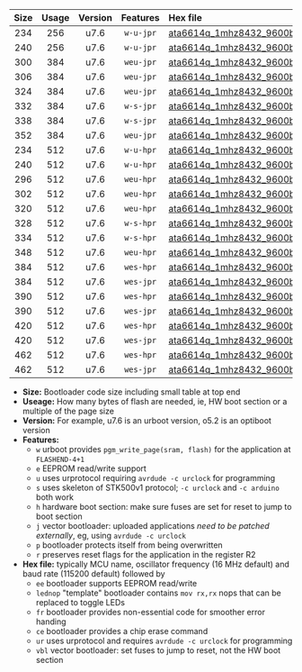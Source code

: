 |Size|Usage|Version|Features|Hex file|
|:-:|:-:|:-:|:-:|:--|
|234|256|u7.6|`w-u-jpr`|[ata6614q_1mhz8432_9600bps_ur_vbl.hex](https://raw.githubusercontent.com/stefanrueger/urboot/main/ata6614q_1mhz8432_9600bps_ur_vbl.hex)|
|240|256|u7.6|`w-u-jpr`|[ata6614q_1mhz8432_9600bps_lednop_ur_vbl.hex](https://raw.githubusercontent.com/stefanrueger/urboot/main/ata6614q_1mhz8432_9600bps_lednop_ur_vbl.hex)|
|300|384|u7.6|`weu-jpr`|[ata6614q_1mhz8432_9600bps_ee_ur_vbl.hex](https://raw.githubusercontent.com/stefanrueger/urboot/main/ata6614q_1mhz8432_9600bps_ee_ur_vbl.hex)|
|306|384|u7.6|`weu-jpr`|[ata6614q_1mhz8432_9600bps_ee_lednop_ur_vbl.hex](https://raw.githubusercontent.com/stefanrueger/urboot/main/ata6614q_1mhz8432_9600bps_ee_lednop_ur_vbl.hex)|
|324|384|u7.6|`weu-jpr`|[ata6614q_1mhz8432_9600bps_ee_lednop_fr_ur_vbl.hex](https://raw.githubusercontent.com/stefanrueger/urboot/main/ata6614q_1mhz8432_9600bps_ee_lednop_fr_ur_vbl.hex)|
|332|384|u7.6|`w-s-jpr`|[ata6614q_1mhz8432_9600bps_vbl.hex](https://raw.githubusercontent.com/stefanrueger/urboot/main/ata6614q_1mhz8432_9600bps_vbl.hex)|
|338|384|u7.6|`w-s-jpr`|[ata6614q_1mhz8432_9600bps_lednop_vbl.hex](https://raw.githubusercontent.com/stefanrueger/urboot/main/ata6614q_1mhz8432_9600bps_lednop_vbl.hex)|
|352|384|u7.6|`weu-jpr`|[ata6614q_1mhz8432_9600bps_ee_lednop_fr_ce_ur_vbl.hex](https://raw.githubusercontent.com/stefanrueger/urboot/main/ata6614q_1mhz8432_9600bps_ee_lednop_fr_ce_ur_vbl.hex)|
|234|512|u7.6|`w-u-hpr`|[ata6614q_1mhz8432_9600bps_ur.hex](https://raw.githubusercontent.com/stefanrueger/urboot/main/ata6614q_1mhz8432_9600bps_ur.hex)|
|240|512|u7.6|`w-u-hpr`|[ata6614q_1mhz8432_9600bps_lednop_ur.hex](https://raw.githubusercontent.com/stefanrueger/urboot/main/ata6614q_1mhz8432_9600bps_lednop_ur.hex)|
|296|512|u7.6|`weu-hpr`|[ata6614q_1mhz8432_9600bps_ee_ur.hex](https://raw.githubusercontent.com/stefanrueger/urboot/main/ata6614q_1mhz8432_9600bps_ee_ur.hex)|
|302|512|u7.6|`weu-hpr`|[ata6614q_1mhz8432_9600bps_ee_lednop_ur.hex](https://raw.githubusercontent.com/stefanrueger/urboot/main/ata6614q_1mhz8432_9600bps_ee_lednop_ur.hex)|
|320|512|u7.6|`weu-hpr`|[ata6614q_1mhz8432_9600bps_ee_lednop_fr_ur.hex](https://raw.githubusercontent.com/stefanrueger/urboot/main/ata6614q_1mhz8432_9600bps_ee_lednop_fr_ur.hex)|
|328|512|u7.6|`w-s-hpr`|[ata6614q_1mhz8432_9600bps.hex](https://raw.githubusercontent.com/stefanrueger/urboot/main/ata6614q_1mhz8432_9600bps.hex)|
|334|512|u7.6|`w-s-hpr`|[ata6614q_1mhz8432_9600bps_lednop.hex](https://raw.githubusercontent.com/stefanrueger/urboot/main/ata6614q_1mhz8432_9600bps_lednop.hex)|
|348|512|u7.6|`weu-hpr`|[ata6614q_1mhz8432_9600bps_ee_lednop_fr_ce_ur.hex](https://raw.githubusercontent.com/stefanrueger/urboot/main/ata6614q_1mhz8432_9600bps_ee_lednop_fr_ce_ur.hex)|
|384|512|u7.6|`wes-hpr`|[ata6614q_1mhz8432_9600bps_ee.hex](https://raw.githubusercontent.com/stefanrueger/urboot/main/ata6614q_1mhz8432_9600bps_ee.hex)|
|384|512|u7.6|`wes-jpr`|[ata6614q_1mhz8432_9600bps_ee_vbl.hex](https://raw.githubusercontent.com/stefanrueger/urboot/main/ata6614q_1mhz8432_9600bps_ee_vbl.hex)|
|390|512|u7.6|`wes-hpr`|[ata6614q_1mhz8432_9600bps_ee_lednop.hex](https://raw.githubusercontent.com/stefanrueger/urboot/main/ata6614q_1mhz8432_9600bps_ee_lednop.hex)|
|390|512|u7.6|`wes-jpr`|[ata6614q_1mhz8432_9600bps_ee_lednop_vbl.hex](https://raw.githubusercontent.com/stefanrueger/urboot/main/ata6614q_1mhz8432_9600bps_ee_lednop_vbl.hex)|
|420|512|u7.6|`wes-hpr`|[ata6614q_1mhz8432_9600bps_ee_lednop_fr.hex](https://raw.githubusercontent.com/stefanrueger/urboot/main/ata6614q_1mhz8432_9600bps_ee_lednop_fr.hex)|
|420|512|u7.6|`wes-jpr`|[ata6614q_1mhz8432_9600bps_ee_lednop_fr_vbl.hex](https://raw.githubusercontent.com/stefanrueger/urboot/main/ata6614q_1mhz8432_9600bps_ee_lednop_fr_vbl.hex)|
|462|512|u7.6|`wes-hpr`|[ata6614q_1mhz8432_9600bps_ee_lednop_fr_ce.hex](https://raw.githubusercontent.com/stefanrueger/urboot/main/ata6614q_1mhz8432_9600bps_ee_lednop_fr_ce.hex)|
|462|512|u7.6|`wes-jpr`|[ata6614q_1mhz8432_9600bps_ee_lednop_fr_ce_vbl.hex](https://raw.githubusercontent.com/stefanrueger/urboot/main/ata6614q_1mhz8432_9600bps_ee_lednop_fr_ce_vbl.hex)|

- **Size:** Bootloader code size including small table at top end
- **Useage:** How many bytes of flash are needed, ie, HW boot section or a multiple of the page size
- **Version:** For example, u7.6 is an urboot version, o5.2 is an optiboot version
- **Features:**
  + `w` urboot provides `pgm_write_page(sram, flash)` for the application at `FLASHEND-4+1`
  + `e` EEPROM read/write support
  + `u` uses urprotocol requiring `avrdude -c urclock` for programming
  + `s` uses skeleton of STK500v1 protocol; `-c urclock` and `-c arduino` both work
  + `h` hardware boot section: make sure fuses are set for reset to jump to boot section
  + `j` vector bootloader: uploaded applications *need to be patched externally*, eg, using `avrdude -c urclock`
  + `p` bootloader protects itself from being overwritten
  + `r` preserves reset flags for the application in the register R2
- **Hex file:** typically MCU name, oscillator frequency (16 MHz default) and baud rate (115200 default) followed by
  + `ee` bootloader supports EEPROM read/write
  + `lednop` "template" bootloader contains `mov rx,rx` nops that can be replaced to toggle LEDs
  + `fr` bootloader provides non-essential code for smoother error handing
  + `ce` bootloader provides a chip erase command
  + `ur` uses urprotocol and requires `avrdude -c urclock` for programming
  + `vbl` vector bootloader: set fuses to jump to reset, not the HW boot section
